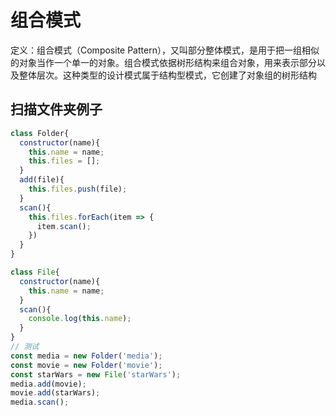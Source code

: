 # 组合模式

定义：组合模式（Composite Pattern），又叫部分整体模式，是用于把一组相似的对象当作一个单一的对象。组合模式依据树形结构来组合对象，用来表示部分以及整体层次。这种类型的设计模式属于结构型模式，它创建了对象组的树形结构

## 扫描文件夹例子

```js
class Folder{
  constructor(name){
    this.name = name;
    this.files = [];
  }
  add(file){
    this.files.push(file);
  }
  scan(){
    this.files.forEach(item => {
      item.scan();
    })
  }
}

class File{
  constructor(name){
    this.name = name;
  }
  scan(){
    console.log(this.name);
  }
}
// 测试
const media = new Folder('media');
const movie = new Folder('movie');
const starWars = new File('starWars');
media.add(movie);
movie.add(starWars);
media.scan();
```

